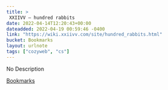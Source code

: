 ```yaml
---
title: > 
 XXIIVV — hundred rabbits
date: 2022-04-14T12:20:43+00:00
dateadded: 2022-04-19 00:59:46 -0400
link: "https://wiki.xxiivv.com/site/hundred_rabbits.html"
bucket: Bookmarks
layout: urlnote
tags: ["cozyweb", "cs"]
--- 
```

No Description
 <!-- end excerpt --> 
<div class='bucket'><a class='internal-link' href='/buckets/bookmarks'>Bookmarks</a></div> 
